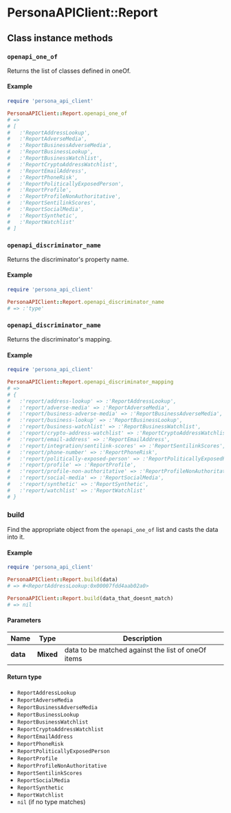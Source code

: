 # PersonaAPIClient::Report

## Class instance methods

### `openapi_one_of`

Returns the list of classes defined in oneOf.

#### Example

```ruby
require 'persona_api_client'

PersonaAPIClient::Report.openapi_one_of
# =>
# [
#   :'ReportAddressLookup',
#   :'ReportAdverseMedia',
#   :'ReportBusinessAdverseMedia',
#   :'ReportBusinessLookup',
#   :'ReportBusinessWatchlist',
#   :'ReportCryptoAddressWatchlist',
#   :'ReportEmailAddress',
#   :'ReportPhoneRisk',
#   :'ReportPoliticallyExposedPerson',
#   :'ReportProfile',
#   :'ReportProfileNonAuthoritative',
#   :'ReportSentilinkScores',
#   :'ReportSocialMedia',
#   :'ReportSynthetic',
#   :'ReportWatchlist'
# ]
```

### `openapi_discriminator_name`

Returns the discriminator's property name.

#### Example

```ruby
require 'persona_api_client'

PersonaAPIClient::Report.openapi_discriminator_name
# => :'type'
```

### `openapi_discriminator_name`

Returns the discriminator's mapping.

#### Example

```ruby
require 'persona_api_client'

PersonaAPIClient::Report.openapi_discriminator_mapping
# =>
# {
#   :'report/address-lookup' => :'ReportAddressLookup',
#   :'report/adverse-media' => :'ReportAdverseMedia',
#   :'report/business-adverse-media' => :'ReportBusinessAdverseMedia',
#   :'report/business-lookup' => :'ReportBusinessLookup',
#   :'report/business-watchlist' => :'ReportBusinessWatchlist',
#   :'report/crypto-address-watchlist' => :'ReportCryptoAddressWatchlist',
#   :'report/email-address' => :'ReportEmailAddress',
#   :'report/integration/sentilink-scores' => :'ReportSentilinkScores',
#   :'report/phone-number' => :'ReportPhoneRisk',
#   :'report/politically-exposed-person' => :'ReportPoliticallyExposedPerson',
#   :'report/profile' => :'ReportProfile',
#   :'report/profile-non-authoritative' => :'ReportProfileNonAuthoritative',
#   :'report/social-media' => :'ReportSocialMedia',
#   :'report/synthetic' => :'ReportSynthetic',
#   :'report/watchlist' => :'ReportWatchlist'
# }
```

### build

Find the appropriate object from the `openapi_one_of` list and casts the data into it.

#### Example

```ruby
require 'persona_api_client'

PersonaAPIClient::Report.build(data)
# => #<ReportAddressLookup:0x00007fdd4aab02a0>

PersonaAPIClient::Report.build(data_that_doesnt_match)
# => nil
```

#### Parameters

| Name | Type | Description |
| ---- | ---- | ----------- |
| **data** | **Mixed** | data to be matched against the list of oneOf items |

#### Return type

- `ReportAddressLookup`
- `ReportAdverseMedia`
- `ReportBusinessAdverseMedia`
- `ReportBusinessLookup`
- `ReportBusinessWatchlist`
- `ReportCryptoAddressWatchlist`
- `ReportEmailAddress`
- `ReportPhoneRisk`
- `ReportPoliticallyExposedPerson`
- `ReportProfile`
- `ReportProfileNonAuthoritative`
- `ReportSentilinkScores`
- `ReportSocialMedia`
- `ReportSynthetic`
- `ReportWatchlist`
- `nil` (if no type matches)

